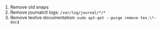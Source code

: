 1. Remove old snaps
2. Remove journalctl logs: `/var/log/journal/*/*`
3. Remove texlive documentation: `sudo apt-get --purge remove tex.\*-doc$`
